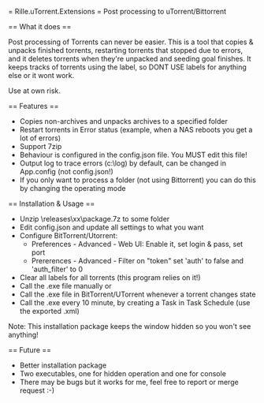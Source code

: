 = Rille.uTorrent.Extensions =
Post processing to uTorrent/Bittorrent

== What it does ==

Post processing of Torrents can never be easier. This is a tool that copies & unpacks finished torrents,
restarting torrents that stopped due to errors, and it deletes torrents when they're unpacked and seeding goal finishes.
It keeps tracks of torrents using the label, so DONT USE labels for anything else or it wont work.

Use at own risk. 

== Features ==

* Copies non-archives and unpacks archives to a specified folder
* Restart torrents in Error status (example, when a NAS reboots you get a lot of errors)
* Support 7zip
* Behaviour is configured in the config.json file. You MUST edit this file!
* Output log to trace errors (c:\log) by default, can be changed in App.config (not config.json!)
* If you only want to process a folder (not using Bittorrent) you can do this by changing the operating mode

== Installation & Usage ==

* Unzip \releases\xx\package.7z to some folder
* Edit config.json and update all settings to what you want
* Configure BitTorrent/Utorrent:
	* Preferences - Advanced - Web UI: Enable it, set login & pass, set port
	* Prererences - Advanced - Filter on "token" set 'auth' to false and 'auth_filter' to 0
* Clear all labels for all torrents (this program relies on it!)
* Call the .exe file manually or
* Call the .exe file in BitTorrent/UTorrent whenever a torrent changes state
* Call the .exe every 10 minute, by creating a Task in Task Schedule (use the exported .xml)

Note: This installation package keeps the window hidden so you won't see anything!

== Future ==

* Better installation package
* Two executables, one for hidden operation and one for console
* There may be bugs but it works for me, feel free to report or merge request :-)